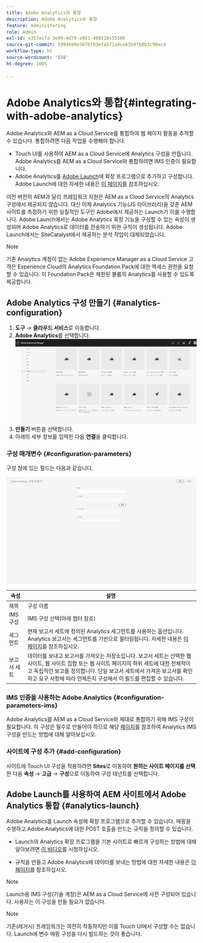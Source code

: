 ```yaml
---
title: Adobe Analytics와 통합
description: Adobe Analytics와 통합
feature: Administering
role: Admin
exl-id: e353a1fa-3e99-4d79-a0d1-40851bc55506
source-git-commit: 1994b90e3876f03efa571a9ce65b9fb8b3c90ec4
workflow-type: ht
source-wordcount: '558'
ht-degree: 100%

---
```


# Adobe Analytics와 통합{#integrating-with-adobe-analytics}

Adobe Analytics와 AEM as a Cloud Service를 통합하여 웹 페이지 활동을 추적할 수 있습니다. 통합하려면 다음 작업을 수행해야 합니다.

* Touch UI를 사용하여 AEM as a Cloud Service에 Analytics 구성을 만듭니다. Adobe Analytics를 AEM as a Cloud Service와 통합하려면 IMS 인증이 필요합니다.
* Adobe Analytics를 [Adobe Launch](#analytics-launch)에 확장 프로그램으로 추가하고 구성합니다. Adobe Launch에 대한 자세한 내용은 [이 페이지](https://experienceleague.adobe.com/docs/experience-platform/tags/get-started/quick-start.html)를 참조하십시오.

이전 버전의 AEM과 달리 프레임워크 지원은 AEM as a Cloud Service의 Analytics 구성에서 제공되지 않습니다. 대신 이제 Analytics 기능(JS 라이브러리)을 갖춘 AEM 사이트를 측정하기 위한 실질적인 도구인 Adobe에서 제공하는 Launch가 이를 수행합니다. Adobe Launch에서는 Adobe Analytics 확장 기능을 구성할 수 있는 속성이 생성되며 Adobe Analytics로 데이터를 전송하기 위한 규칙이 생성됩니다. Adobe Launch에서는 SiteCatalyst에서 제공하는 분석 작업이 대체되었습니다.

>[!NOTE]
>
>기존 Analytics 계정이 없는 Adobe Experience Manager as a Cloud Service 고객은 Experience Cloud의 Analytics Foundation Pack에 대한 액세스 권한을 요청할 수 있습니다. 이 Foundation Pack은 제한된 볼륨의 Analytics를 사용할 수 있도록 제공합니다.

## Adobe Analytics 구성 만들기 {#analytics-configuration}

1. **도구** → **클라우드 서비스**&#x200B;로 이동합니다.
2. **Adobe Analytics**를 선택합니다.
   ![Adobe Analytics 창](assets/analytics_screen2.png "Adobe Analytics 창")
3. **만들기** 버튼을 선택합니다.
4. 아래의 세부 정보를 입력한 다음 **연결**&#x200B;을 클릭합니다.

### 구성 매개변수 {#configuration-parameters}

구성 창에 있는 필드는 다음과 같습니다.

![구성 매개변수](assets/properties_field2.png "구성 매개변수")

| 속성 | 설명 |
|---|---|
| 제목 | 구성 이름 |
| IMS 구성 | IMS 구성 선택(아래 챕터 참조) |
| 세그먼트 | 현재 보고서 세트에 정의된 Analytics 세그먼트를 사용하는 옵션입니다. Analytics 보고서는 세그먼트를 기반으로 필터링됩니다. 자세한 내용은 [이 페이지](https://experienceleague.adobe.com/docs/analytics/components/segmentation/seg-overview.html)를 참조하십시오. |
| 보고서 세트 | 데이터를 보내고 보고서를 가져오는 저장소입니다. 보고서 세트는 선택한 웹 사이트, 웹 사이트 집합 또는 웹 사이트 페이지의 하위 세트에 대한 전체적이고 독립적인 보고를 정의합니다. 단일 보고서 세트에서 가져온 보고서를 확인하고 요구 사항에 따라 언제든지 구성에서 이 필드를 편집할 수 있습니다. |

### IMS 인증을 사용하는 Adobe Analytics {#configuration-parameters-ims}

Adobe Analytics를 AEM as a Cloud Service와 제대로 통합하기 위해 IMS 구성이 필요합니다. 이 구성은 필수로 만들어야 하므로 해당 [페이지](/help/sites-cloud/integrating/integration-adobe-analytics-ims.md)를 참조하여 Analytics IMS 구성을 만드는 방법에 대해 알아보십시오.

### 사이트에 구성 추가 {#add-configuration}

사이트에 Touch UI 구성을 적용하려면 **Sites**&#x200B;로 이동하여 **원하는 사이트 페이지를 선택**&#x200B;한 다음 **속성** → **고급** → **구성**&#x200B;으로 이동하여 구성 테넌트를 선택합니다.

## Adobe Launch를 사용하여 AEM 사이트에서 Adobe Analytics 통합 {#analytics-launch}

Adobe Analytics를 Launch 속성에 확장 프로그램으로 추가할 수 있습니다. 매핑을 수행하고 Adobe Analytics에 대한 POST 호출을 만드는 규칙을 정의할 수 있습니다.

* Launch의 Analytics 확장 프로그램을 기본 사이트로 빠르게 구성하는 방법에 대해 알아보려면 [이 비디오](https://experienceleague.adobe.com/docs/analytics-learn/tutorials/implementation/via-adobe-launch/basic-configuration-of-the-analytics-launch-extension.html)를 시청하십시오.

* 규칙을 만들고 Adobe Analytics에 데이터를 보내는 방법에 대한 자세한 내용은 [이 페이지](https://experienceleague.adobe.com/docs/core-services-learn/implementing-in-websites-with-launch/implement-solutions/analytics.html)를 참조하십시오.

>[!NOTE]
>
>Launch용 IMS 구성(기술 계정)은 AEM as a Cloud Service에 사전 구성되어 있습니다. 사용자는 이 구성을 만들 필요가 없습니다.

>[!NOTE]
>
>기존(레거시) 프레임워크는 여전히 작동하지만 이를 Touch UI에서 구성할 수는 없습니다. Launch에 변수 매핑 구성을 다시 빌드하는 것이 좋습니다.
